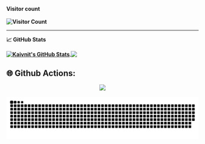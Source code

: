 <b> Visitor count <b>
<br/>
<br/>
![Visitor Count](https://profile-counter.glitch.me/kaivnit/count.svg)

<hr/>

&#x1f4c8; <b>GitHub Stats</b>
<p><a href="https://github.com/bhrugen/bhrugen">
  <img align="center" src="https://github-readme-stats.vercel.app/api?username=kaivnit&show_icons=true&line_height=27&count_private=true&title_color=ffffff&text_color=c9cacc&icon_color=2bbc8a&bg_color=1d1f21" alt="Kaivnit's GitHub Stats" />
</a>
<a href="https://github.com/bhrugen/bhrugen">
  <img align="center" src="https://github-readme-stats.vercel.app/api/top-langs/?username=kaivnit&hide=csharp,html,tex&title_color=ffffff&text_color=c9cacc&icon_color=2bbc8a&bg_color=1d1f21&langs_count=3" />
</a>

## 🌐 Github Actions:

<p align="center">
  <img src="https://visitcount.itsvg.in/api?id=kaivnit&icon=0&color=0" />
</p>

<picture>
  <source media="(prefers-color-scheme: dark)" srcset="https://raw.githubusercontent.com/kaivnit/kaivnit/output/github-snake-dark.svg" />
  <source media="(prefers-color-scheme: light)" srcset="https://raw.githubusercontent.com/kaivnit/kaivnit/output/github-snake.svg" />
  <img alt="github-snake" src="https://raw.githubusercontent.com/kaivnit/kaivnit/output/github-snake.svg" />
</picture>